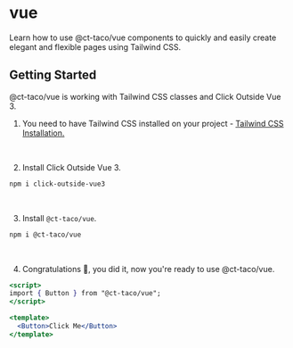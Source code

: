 # vue

Learn how to use @ct-taco/vue components to quickly and easily create elegant and flexible pages using Tailwind CSS.

## Getting Started
@ct-taco/vue is working with Tailwind CSS classes and Click Outside Vue 3. 



1. You need to have Tailwind CSS installed on your project - <a href="https://tailwindcss.com/docs/installation/framework-guides?ref=material-tailwind" target="_blank">Tailwind CSS Installation.</a>

<br />

2. Install  Click Outside Vue 3.

```bash
npm i click-outside-vue3
```

<br />

3. Install `@ct-taco/vue`.

```bash
npm i @ct-taco/vue
```

<br />

4. Congratulations 🥳, you did it, now you're ready to use @ct-taco/vue.

```jsx
<script>
import { Button } from "@ct-taco/vue";
</script>

<template>
  <Button>Click Me</Button>
</template>
```
